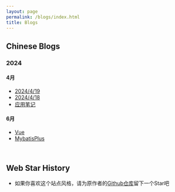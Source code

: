 ```yaml
---
layout: page
permalink: /blogs/index.html
title: Blogs
---
```


## Chinese Blogs

### 2024

#### 4月

- [2024/4/19](https://yqc74.github.io/blogs/20240419/)<br>
- [2024/4/18](https://yqc74.github.io/blogs/20240418/)<br>
- [应用笔记](https://yqc74.github.io/blogs/appnote/)<br>

#### 6月
- [Vue](https://yqc74.github.io/blogs/Vue/)<br>
- [MybatisPlus](https://yqc74.github.io/blogs/MybatisPlus/)<br>

<br>

## Web Star History

- 如果你喜欢这个站点风格，请为原作者的[Github仓库](https://github.com/GuangLun2000/GuangLun2000.github.io)留下一个Star吧<br>

